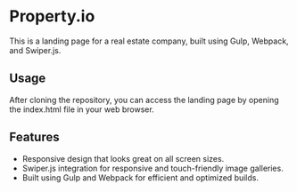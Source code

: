# Property.io
This is a landing page for a real estate company, built using Gulp, Webpack, and Swiper.js.

## Usage
After cloning the repository, you can access the landing page by opening the index.html file in your web browser.

## Features
- Responsive design that looks great on all screen sizes.
- Swiper.js integration for responsive and touch-friendly image galleries.
- Built using Gulp and Webpack for efficient and optimized builds.
